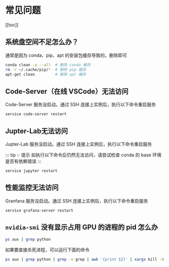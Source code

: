 # 常见问题

[[toc]]

## 系统盘空间不足怎么办？

通常是因为 conda、pip、apt 的安装包缓存导致的，删除即可

```bash
conda clean -y --all  # 删除 conda 缓存
rm -r ~/.cache/pip/*  # 删除 pip 缓存
apt-get clean         # 删除 apt 缓存
```

## Code-Server（在线 VSCode）无法访问

Code-Server 服务没启动。通过 SSH 连接上实例后，执行以下命令重启服务

```
service code-server restart
```

## Jupter-Lab无法访问

Jupter-Lab 服务没启动。通过 SSH 连接上实例后，执行以下命令重启服务

::: tip 💡 提示
如执行以下命令后仍然无法访问，请尝试检查 conda 的 base 环境是否有依赖错误
:::

```
service jupyter restart
```

## 性能监控无法访问

Granfana 服务没启动。通过 SSH 连接上实例后，执行以下命令重启服务

```
service grafana-server restart
```

## `nvidia-smi` 没有显示占用 GPU 的进程的 pid 怎么办

```bash
ps aux | grep python
```

如果要直接杀死进程，可以运行下面的命令

```bash
ps aux | grep python | grep -v grep | awk '{print $2}' | xargs kill -9
```